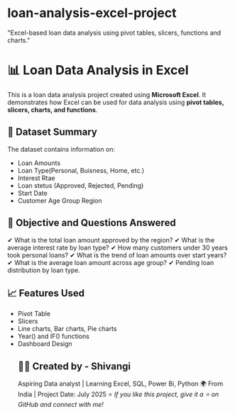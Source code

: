 # loan-analysis-excel-project
"Excel-based loan data analysis using pivot tables, slicers, functions and charts."
# 📊 Loan Data Analysis in Excel
This is a loan data analysis project created using **Microsoft Excel**.
It demonstrates how Excel can be used for data analysis using **pivot tables, slicers, charts, and functions**.
## 📂 Dataset Summary
The dataset contains information on:
- Loan Amounts
- Loan Type(Personal, Buisness, Home, etc.)
- Interest Rtae
- Loan stetus (Approved, Rejected, Pending)
- Start Date
- Customer Age Group Region
## 📌 Objective and Questions Answered 
✔ What is the total loan amount approved by the region?
✔ What is the average interest rate by loan type?
✔ How many customers under 30 years took personal loans?
✔ What is the trend of loan amounts over start years?
✔ What is the average loan amount across age group?
✔ Pending loan distribution by loan type.
## 📈 Features Used
- Pivot Table
- Slicers
- Line charts, Bar charts, Pie charts
- Year() and IF() functions
- Dashboard Design
  ## 👩‍💻 Created by - **Shivangi**
  Aspiring Data analyst | Learning Excel, SQL, Power Bi, Python
  🌍 From India | Project Date: July 2025
  ⭐ *If you like this project, give it a ⭐ on GitHub and connect with me!*
  
  
